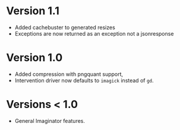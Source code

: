 # Version 1.1

* Added cachebuster to generated resizes
* Exceptions are now returned as an exception not a jsonresponse

# Version 1.0

* Added compression with pngquant support,
* Intervention driver now defaults to `imagick` instead of `gd`.

# Versions < 1.0

* General Imaginator features.